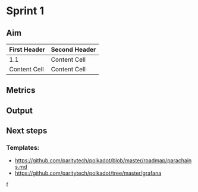 # Sprint 1

## Aim 

| First Header  | Second Header |
| ------------- | ------------- |
| 1.1 | Content Cell  |
| Content Cell  | Content Cell  |

## Metrics 




## Output




## Next steps


### Templates:
- https://github.com/paritytech/polkadot/blob/master/roadmap/parachains.md
- https://github.com/paritytech/polkadot/tree/master/grafana

f
